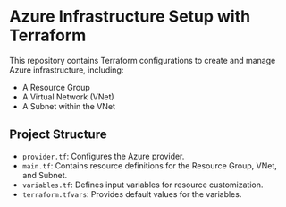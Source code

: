 # Azure Infrastructure Setup with Terraform

This repository contains Terraform configurations to create and manage Azure infrastructure, including:

- A Resource Group
- A Virtual Network (VNet)
- A Subnet within the VNet

## Project Structure

- `provider.tf`: Configures the Azure provider.
- `main.tf`: Contains resource definitions for the Resource Group, VNet, and Subnet.
- `variables.tf`: Defines input variables for resource customization.
- `terraform.tfvars`: Provides default values for the variables.
